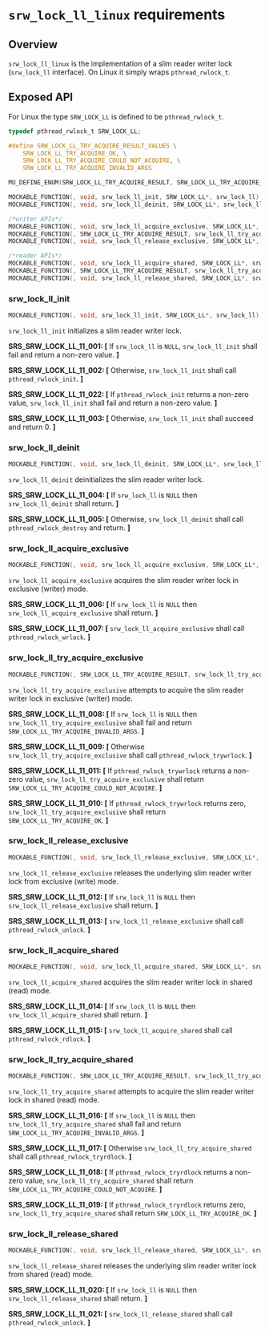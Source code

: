 # `srw_lock_ll_linux` requirements

## Overview

`srw_lock_ll_linux` is the implementation of a slim reader writer lock (`srw_lock_ll` interface). On Linux it simply wraps `pthread_rwlock_t`.


## Exposed API

For Linux the type `SRW_LOCK_LL` is defined to be `pthread_rwlock_t`.

```c
typedef pthread_rwlock_t SRW_LOCK_LL;
```

```c
#define SRW_LOCK_LL_TRY_ACQUIRE_RESULT_VALUES \
    SRW_LOCK_LL_TRY_ACQUIRE_OK, \
    SRW_LOCK_LL_TRY_ACQUIRE_COULD_NOT_ACQUIRE, \
    SRW_LOCK_LL_TRY_ACQUIRE_INVALID_ARGS

MU_DEFINE_ENUM(SRW_LOCK_LL_TRY_ACQUIRE_RESULT, SRW_LOCK_LL_TRY_ACQUIRE_RESULT_VALUES)

MOCKABLE_FUNCTION(, void, srw_lock_ll_init, SRW_LOCK_LL*, srw_lock_ll);
MOCKABLE_FUNCTION(, void, srw_lock_ll_deinit, SRW_LOCK_LL*, srw_lock_ll);

/*writer APIs*/
MOCKABLE_FUNCTION(, void, srw_lock_ll_acquire_exclusive, SRW_LOCK_LL*, srw_lock_ll);
MOCKABLE_FUNCTION(, SRW_LOCK_LL_TRY_ACQUIRE_RESULT, srw_lock_ll_try_acquire_exclusive, SRW_LOCK_LL*, srw_lock_ll);
MOCKABLE_FUNCTION(, void, srw_lock_ll_release_exclusive, SRW_LOCK_LL*, srw_lock_ll);

/*reader APIs*/
MOCKABLE_FUNCTION(, void, srw_lock_ll_acquire_shared, SRW_LOCK_LL*, srw_lock_ll);
MOCKABLE_FUNCTION(, SRW_LOCK_LL_TRY_ACQUIRE_RESULT, srw_lock_ll_try_acquire_shared, SRW_LOCK_LL*, srw_lock_ll);
MOCKABLE_FUNCTION(, void, srw_lock_ll_release_shared, SRW_LOCK_LL*, srw_lock_ll);
```

### srw_lock_ll_init
```c
MOCKABLE_FUNCTION(, void, srw_lock_ll_init, SRW_LOCK_LL*, srw_lock_ll);
```

`srw_lock_ll_init` initializes a slim reader writer lock.

**SRS_SRW_LOCK_LL_11_001: [** If `srw_lock_ll` is `NULL`, `srw_lock_ll_init` shall fail and return a non-zero value. **]**

**SRS_SRW_LOCK_LL_11_002: [** Otherwise, `srw_lock_ll_init` shall call `pthread_rwlock_init`. **]**

**SRS_SRW_LOCK_LL_11_022: [** If `pthread_rwlock_init` returns a non-zero value, `srw_lock_ll_init` shall fail and return a non-zero value. **]**

**SRS_SRW_LOCK_LL_11_003: [** Otherwise, `srw_lock_ll_init` shall succeed and return 0. **]**

### srw_lock_ll_deinit
```c
MOCKABLE_FUNCTION(, void, srw_lock_ll_deinit, SRW_LOCK_LL*, srw_lock_ll);
```

`srw_lock_ll_deinit` deinitializes the slim reader writer lock.

**SRS_SRW_LOCK_LL_11_004: [** If `srw_lock_ll` is `NULL` then `srw_lock_ll_deinit` shall return. **]**

**SRS_SRW_LOCK_LL_11_005: [** Otherwise, `srw_lock_ll_deinit` shall call `pthread_rwlock_destroy` and return. **]**

### srw_lock_ll_acquire_exclusive
```c
MOCKABLE_FUNCTION(, void, srw_lock_ll_acquire_exclusive, SRW_LOCK_LL*, srw_lock_ll);
```

`srw_lock_ll_acquire_exclusive` acquires the slim reader writer lock in exclusive (writer) mode.

**SRS_SRW_LOCK_LL_11_006: [** If `srw_lock_ll` is `NULL` then `srw_lock_ll_acquire_exclusive` shall return. **]**

**SRS_SRW_LOCK_LL_11_007: [** `srw_lock_ll_acquire_exclusive` shall call `pthread_rwlock_wrlock`. **]**

### srw_lock_ll_try_acquire_exclusive
```c
MOCKABLE_FUNCTION(, SRW_LOCK_LL_TRY_ACQUIRE_RESULT, srw_lock_ll_try_acquire_exclusive, SRW_LOCK_LL*, srw_lock_ll);
```

`srw_lock_ll_try_acquire_exclusive` attempts to acquire the slim reader writer lock in exclusive (writer) mode.

**SRS_SRW_LOCK_LL_11_008: [** If `srw_lock_ll` is `NULL` then `srw_lock_ll_try_acquire_exclusive` shall fail and return `SRW_LOCK_LL_TRY_ACQUIRE_INVALID_ARGS`. **]**

**SRS_SRW_LOCK_LL_11_009: [** Otherwise `srw_lock_ll_try_acquire_exclusive` shall call `pthread_rwlock_trywrlock`. **]**

**SRS_SRW_LOCK_LL_11_011: [** If `pthread_rwlock_trywrlock` returns a non-zero value, `srw_lock_ll_try_acquire_exclusive` shall return `SRW_LOCK_LL_TRY_ACQUIRE_COULD_NOT_ACQUIRE`. **]**

**SRS_SRW_LOCK_LL_11_010: [** If `pthread_rwlock_trywrlock` returns zero, `srw_lock_ll_try_acquire_exclusive` shall return `SRW_LOCK_LL_TRY_ACQUIRE_OK`. **]**

### srw_lock_ll_release_exclusive
```c
MOCKABLE_FUNCTION(, void, srw_lock_ll_release_exclusive, SRW_LOCK_LL*, srw_lock_ll);
```

`srw_lock_ll_release_exclusive` releases the underlying slim reader writer lock from exclusive (write) mode.

**SRS_SRW_LOCK_LL_11_012: [** If `srw_lock_ll` is `NULL` then `srw_lock_ll_release_exclusive` shall return. **]**

**SRS_SRW_LOCK_LL_11_013: [** `srw_lock_ll_release_exclusive` shall call `pthread_rwlock_unlock`. **]**

### srw_lock_ll_acquire_shared
```c
MOCKABLE_FUNCTION(, void, srw_lock_ll_acquire_shared, SRW_LOCK_LL*, srw_lock_ll);
```

`srw_lock_ll_acquire_shared` acquires the slim reader writer lock in shared (read) mode.

**SRS_SRW_LOCK_LL_11_014: [** If `srw_lock_ll` is `NULL` then `srw_lock_ll_acquire_shared` shall return. **]**

**SRS_SRW_LOCK_LL_11_015: [** `srw_lock_ll_acquire_shared` shall call `pthread_rwlock_rdlock`. **]**

### srw_lock_ll_try_acquire_shared
```c
MOCKABLE_FUNCTION(, SRW_LOCK_LL_TRY_ACQUIRE_RESULT, srw_lock_ll_try_acquire_shared, SRW_LOCK_LL*, srw_lock_ll);
```

`srw_lock_ll_try_acquire_shared` attempts to acquire the slim reader writer lock in shared (read) mode.

**SRS_SRW_LOCK_LL_11_016: [** If `srw_lock_ll` is `NULL` then `srw_lock_ll_try_acquire_shared` shall fail and return `SRW_LOCK_LL_TRY_ACQUIRE_INVALID_ARGS`. **]**

**SRS_SRW_LOCK_LL_11_017: [** Otherwise `srw_lock_ll_try_acquire_shared` shall call `pthread_rwlock_tryrdlock`. **]**

**SRS_SRW_LOCK_LL_11_018: [** If `pthread_rwlock_tryrdlock` returns a non-zero value, `srw_lock_ll_try_acquire_shared` shall return `SRW_LOCK_LL_TRY_ACQUIRE_COULD_NOT_ACQUIRE`. **]**

**SRS_SRW_LOCK_LL_11_019: [** If `pthread_rwlock_tryrdlock` returns zero, `srw_lock_ll_try_acquire_shared` shall return `SRW_LOCK_LL_TRY_ACQUIRE_OK`. **]**

### srw_lock_ll_release_shared
```c
MOCKABLE_FUNCTION(, void, srw_lock_ll_release_shared, SRW_LOCK_LL*, srw_lock_ll);
```

`srw_lock_ll_release_shared` releases the underlying slim reader writer lock from shared (read) mode.

**SRS_SRW_LOCK_LL_11_020: [** If `srw_lock_ll` is `NULL` then `srw_lock_ll_release_shared` shall return. **]**

**SRS_SRW_LOCK_LL_11_021: [** `srw_lock_ll_release_shared` shall call `pthread_rwlock_unlock`. **]**
